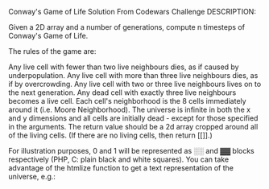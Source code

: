 Conway's Game of Life Solution 
From Codewars Challenge
DESCRIPTION:

Given a 2D array and a number of generations, compute n timesteps of Conway's Game of Life.

The rules of the game are:

Any live cell with fewer than two live neighbours dies, as if caused by underpopulation.
Any live cell with more than three live neighbours dies, as if by overcrowding.
Any live cell with two or three live neighbours lives on to the next generation.
Any dead cell with exactly three live neighbours becomes a live cell.
Each cell's neighborhood is the 8 cells immediately around it (i.e. Moore Neighborhood). The universe is infinite in both the x and y dimensions and all cells are initially dead - except for those specified in the arguments. The return value should be a 2d array cropped around all of the living cells. (If there are no living cells, then return [[]].)

For illustration purposes, 0 and 1 will be represented as ░░ and ▓▓ blocks respectively (PHP, C: plain black and white squares). You can take advantage of the htmlize function to get a text representation of the universe, e.g.: